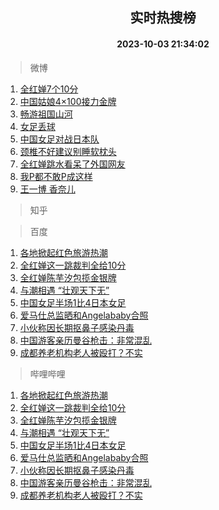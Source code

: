 <div align="center"><h2>实时热搜榜</h2><h4>2023-10-03 21:34:02</h4></div>

> 微博  

1. [全红婵7个10分](https://s.weibo.com/weibo?q=%23%E5%85%A8%E7%BA%A2%E5%A9%B57%E4%B8%AA10%E5%88%86%23&t=31&band_rank=1&Refer=top)<br />
2. [中国姑娘4×100接力金牌](https://s.weibo.com/weibo?q=%23%E4%B8%AD%E5%9B%BD%E5%A7%91%E5%A8%984%C3%97100%E6%8E%A5%E5%8A%9B%E9%87%91%E7%89%8C%23&t=31&band_rank=2&Refer=top)<br />
3. [畅游祖国山河](https://s.weibo.com/weibo?q=%23%E7%95%85%E6%B8%B8%E7%A5%96%E5%9B%BD%E5%B1%B1%E6%B2%B3%23&t=31&band_rank=3&Refer=top)<br />
4. [女足丢球](https://s.weibo.com/weibo?q=%E5%A5%B3%E8%B6%B3%E4%B8%A2%E7%90%83&t=31&band_rank=4&Refer=top)<br />
5. [中国女足对战日本队](https://s.weibo.com/weibo?q=%23%E4%B8%AD%E5%9B%BD%E5%A5%B3%E8%B6%B3%E5%AF%B9%E6%88%98%E6%97%A5%E6%9C%AC%E9%98%9F%23&t=31&band_rank=5&Refer=top)<br />
6. [颈椎不好建议别睡软枕头](https://s.weibo.com/weibo?q=%23%E9%A2%88%E6%A4%8E%E4%B8%8D%E5%A5%BD%E5%BB%BA%E8%AE%AE%E5%88%AB%E7%9D%A1%E8%BD%AF%E6%9E%95%E5%A4%B4%23&t=31&band_rank=6&Refer=top)<br />
7. [全红婵跳水看呆了外国网友](https://s.weibo.com/weibo?q=%23%E5%85%A8%E7%BA%A2%E5%A9%B5%E8%B7%B3%E6%B0%B4%E7%9C%8B%E5%91%86%E4%BA%86%E5%A4%96%E5%9B%BD%E7%BD%91%E5%8F%8B%23&t=31&band_rank=7&Refer=top)<br />
8. [我P都不敢P成这样](https://s.weibo.com/weibo?q=%23%E6%88%91P%E9%83%BD%E4%B8%8D%E6%95%A2P%E6%88%90%E8%BF%99%E6%A0%B7%23&t=31&band_rank=8&Refer=top)<br />
9. [王一博 香奈儿](https://s.weibo.com/weibo?q=%E7%8E%8B%E4%B8%80%E5%8D%9A%20%E9%A6%99%E5%A5%88%E5%84%BF&t=31&band_rank=9&Refer=top)<br />

> 知乎  


> 百度  

1. [各地掀起红色旅游热潮](https://www.baidu.com/s?wd=%E5%90%84%E5%9C%B0%E6%8E%80%E8%B5%B7%E7%BA%A2%E8%89%B2%E6%97%85%E6%B8%B8%E7%83%AD%E6%BD%AE&sa=fyb_news&rsv_dl=fyb_news)<br />
2. [全红婵这一跳裁判全给10分](https://www.baidu.com/s?wd=%E5%85%A8%E7%BA%A2%E5%A9%B5%E8%BF%99%E4%B8%80%E8%B7%B3%E8%A3%81%E5%88%A4%E5%85%A8%E7%BB%9910%E5%88%86&sa=fyb_news&rsv_dl=fyb_news)<br />
3. [全红婵陈芋汐包揽金银牌](https://www.baidu.com/s?wd=%E5%85%A8%E7%BA%A2%E5%A9%B5%E9%99%88%E8%8A%8B%E6%B1%90%E5%8C%85%E6%8F%BD%E9%87%91%E9%93%B6%E7%89%8C&sa=fyb_news&rsv_dl=fyb_news)<br />
4. [与潮相遇 “壮观天下无”](https://www.baidu.com/s?wd=%E4%B8%8E%E6%BD%AE%E7%9B%B8%E9%81%87+%E2%80%9C%E5%A3%AE%E8%A7%82%E5%A4%A9%E4%B8%8B%E6%97%A0%E2%80%9D&sa=fyb_news&rsv_dl=fyb_news)<br />
5. [中国女足半场1比4日本女足](https://www.baidu.com/s?wd=%E4%B8%AD%E5%9B%BD%E5%A5%B3%E8%B6%B3%E5%8D%8A%E5%9C%BA1%E6%AF%944%E6%97%A5%E6%9C%AC%E5%A5%B3%E8%B6%B3&sa=fyb_news&rsv_dl=fyb_news)<br />
6. [爱马仕总监晒和Angelababy合照](https://www.baidu.com/s?wd=%E7%88%B1%E9%A9%AC%E4%BB%95%E6%80%BB%E7%9B%91%E6%99%92%E5%92%8CAngelababy%E5%90%88%E7%85%A7&sa=fyb_news&rsv_dl=fyb_news)<br />
7. [小伙称因长期抠鼻子感染丹毒](https://www.baidu.com/s?wd=%E5%B0%8F%E4%BC%99%E7%A7%B0%E5%9B%A0%E9%95%BF%E6%9C%9F%E6%8A%A0%E9%BC%BB%E5%AD%90%E6%84%9F%E6%9F%93%E4%B8%B9%E6%AF%92&sa=fyb_news&rsv_dl=fyb_news)<br />
8. [中国游客亲历曼谷枪击：非常混乱](https://www.baidu.com/s?wd=%E4%B8%AD%E5%9B%BD%E6%B8%B8%E5%AE%A2%E4%BA%B2%E5%8E%86%E6%9B%BC%E8%B0%B7%E6%9E%AA%E5%87%BB%EF%BC%9A%E9%9D%9E%E5%B8%B8%E6%B7%B7%E4%B9%B1&sa=fyb_news&rsv_dl=fyb_news)<br />
9. [成都养老机构老人被殴打？不实](https://www.baidu.com/s?wd=%E6%88%90%E9%83%BD%E5%85%BB%E8%80%81%E6%9C%BA%E6%9E%84%E8%80%81%E4%BA%BA%E8%A2%AB%E6%AE%B4%E6%89%93%EF%BC%9F%E4%B8%8D%E5%AE%9E&sa=fyb_news&rsv_dl=fyb_news)<br />

> 哔哩哔哩  

1. [各地掀起红色旅游热潮](https://www.baidu.com/s?wd=%E5%90%84%E5%9C%B0%E6%8E%80%E8%B5%B7%E7%BA%A2%E8%89%B2%E6%97%85%E6%B8%B8%E7%83%AD%E6%BD%AE&sa=fyb_news&rsv_dl=fyb_news)<br />
2. [全红婵这一跳裁判全给10分](https://www.baidu.com/s?wd=%E5%85%A8%E7%BA%A2%E5%A9%B5%E8%BF%99%E4%B8%80%E8%B7%B3%E8%A3%81%E5%88%A4%E5%85%A8%E7%BB%9910%E5%88%86&sa=fyb_news&rsv_dl=fyb_news)<br />
3. [全红婵陈芋汐包揽金银牌](https://www.baidu.com/s?wd=%E5%85%A8%E7%BA%A2%E5%A9%B5%E9%99%88%E8%8A%8B%E6%B1%90%E5%8C%85%E6%8F%BD%E9%87%91%E9%93%B6%E7%89%8C&sa=fyb_news&rsv_dl=fyb_news)<br />
4. [与潮相遇 “壮观天下无”](https://www.baidu.com/s?wd=%E4%B8%8E%E6%BD%AE%E7%9B%B8%E9%81%87+%E2%80%9C%E5%A3%AE%E8%A7%82%E5%A4%A9%E4%B8%8B%E6%97%A0%E2%80%9D&sa=fyb_news&rsv_dl=fyb_news)<br />
5. [中国女足半场1比4日本女足](https://www.baidu.com/s?wd=%E4%B8%AD%E5%9B%BD%E5%A5%B3%E8%B6%B3%E5%8D%8A%E5%9C%BA1%E6%AF%944%E6%97%A5%E6%9C%AC%E5%A5%B3%E8%B6%B3&sa=fyb_news&rsv_dl=fyb_news)<br />
6. [爱马仕总监晒和Angelababy合照](https://www.baidu.com/s?wd=%E7%88%B1%E9%A9%AC%E4%BB%95%E6%80%BB%E7%9B%91%E6%99%92%E5%92%8CAngelababy%E5%90%88%E7%85%A7&sa=fyb_news&rsv_dl=fyb_news)<br />
7. [小伙称因长期抠鼻子感染丹毒](https://www.baidu.com/s?wd=%E5%B0%8F%E4%BC%99%E7%A7%B0%E5%9B%A0%E9%95%BF%E6%9C%9F%E6%8A%A0%E9%BC%BB%E5%AD%90%E6%84%9F%E6%9F%93%E4%B8%B9%E6%AF%92&sa=fyb_news&rsv_dl=fyb_news)<br />
8. [中国游客亲历曼谷枪击：非常混乱](https://www.baidu.com/s?wd=%E4%B8%AD%E5%9B%BD%E6%B8%B8%E5%AE%A2%E4%BA%B2%E5%8E%86%E6%9B%BC%E8%B0%B7%E6%9E%AA%E5%87%BB%EF%BC%9A%E9%9D%9E%E5%B8%B8%E6%B7%B7%E4%B9%B1&sa=fyb_news&rsv_dl=fyb_news)<br />
9. [成都养老机构老人被殴打？不实](https://www.baidu.com/s?wd=%E6%88%90%E9%83%BD%E5%85%BB%E8%80%81%E6%9C%BA%E6%9E%84%E8%80%81%E4%BA%BA%E8%A2%AB%E6%AE%B4%E6%89%93%EF%BC%9F%E4%B8%8D%E5%AE%9E&sa=fyb_news&rsv_dl=fyb_news)<br />
